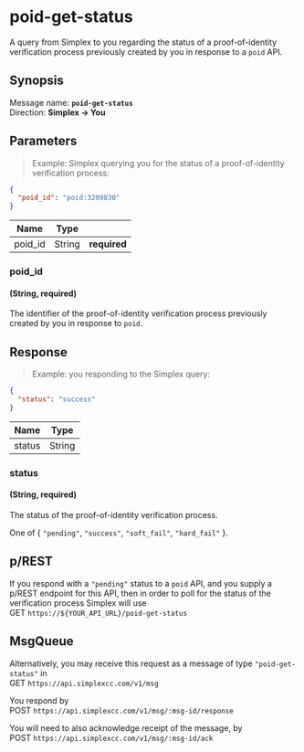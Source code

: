 # poid-get-status #

A query from Simplex to you regarding the status of a proof-of-identity verification process previously created by you in response to a `poid` API.

## Synopsis ##

Message name: **`poid-get-status`**  
Direction: **Simplex &rarr; You**

## Parameters ##

> Example: Simplex querying you for the status of a proof-of-identity verification process:

```json
{
  "poid_id": "poid:3209830"
}
```

Name    | Type   |   |
------- | ------ | - |
poid_id | String | **required**

### poid_id ###
#### (String, **required**)

The identifier of the proof-of-identity verification process previously created by you in response to `poid`.

## Response ##

> Example: you responding to the Simplex query:

```json
{
  "status": "success"
}
```

Name   | Type
------ | ----
status | String

### status ###
#### (String, **required**)

The status of the proof-of-identity verification process.

One of { `"pending"`, `"success"`, `"soft_fail"`, `"hard_fail"` }.

## p/REST ##

If you respond with a `"pending"` status to a `poid` API, and you supply a p/REST endpoint for this API, then in order to poll for the status of the verification process Simplex will use  
<span class="http-verb http-get">GET</span> `https://${YOUR_API_URL}/poid-get-status`

## MsgQueue ##

Alternatively, you may receive this request as a message of type `"poid-get-status"` in  
<span class="http-verb http-get">GET</span> `https://api.simplexcc.com/v1/msg`

You respond by  
<span class="http-verb http-post">POST</span> `https://api.simplexcc.com/v1/msg/:msg-id/response`

You will need to also acknowledge receipt of the message, by  
<span class="http-verb http-post">POST</span> `https://api.simplexcc.com/v1/msg/:msg-id/ack`

[modeline]: # ( vim: set ts=2 sw=2 expandtab wrap linebreak: )
